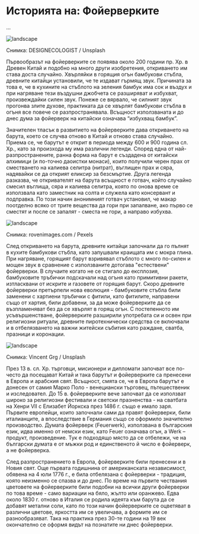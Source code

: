 # Историята на: Фойерверките

...

![landscape](https://images.unsplash.com/photo-1560986752-2e31d9507413?q=80&w=1470&auto=format&fit=crop&ixlib=rb-4.0.3&ixid=M3wxMjA3fDB8MHxwaG90by1wYWdlfHx8fGVufDB8fHx8fA%3D%3D)

<p class='caption'>Снимка: DESIGNECOLOGIST / Unsplash<p>

Първообразът на фойерверките се появява около 200 години пр. Хр. в Древен Китай и подобно на много други изобретения, откриването им става доста случайно. Хвърляйки в горящия огън бамбукови стъбла, древните китайци установили, че те издават гърмящ звук. Причината за това е, че в кухините на стъблото на зеления бамбук има сок и въздух и при нагряване тези въздушни джобчета се разширяват и избухват, произвеждайки силен звук. Понеже се вярвало, че силният звук прогонва злите духове, практиката да се хвърлят бамбукови стъбла в огъня все повече се разпространявала. Всъщност използваната и до днес дума за фойерверк на китайски означава “избухващ бамбук”.

Значителен тласък в развитието на фойерверките дава откриването на барута, което се случва отново в Китай и отново става случайно. Приема се, че барутът е открит в периода между 600 и 900 година сл. Хр., като за произхода му има различни легенди. Според една от най-разпространените, ранна форма на барут е създадена от китайски алхимици (и по-точно даоистки монаси), които получили черен прах от сместването на калиева селитра (нитрат), въглищен прах и сяра, надявайки се да открият еликсир за безсмъртие. Друга легенда разказва, че откривателят на барута всъщност е готвач, който случайно смесил въглища, сяра и калиева селитра, която по онова време се използвала като заместник на солта и служела като консервант и подправка. По този начин анонимният готвач установил, че макар поотделно всяко от трите вещества да гори при запалване, ако първо се сместят и после се запалят - сместа не гори, а направо избухва. 

![landscape](https://images.pexels.com/photos/949592/pexels-photo-949592.jpeg?auto=compress&cs=tinysrgb&w=1260&h=750&dpr=1)

<p class='caption'>Снимка: rovenimages.com / Pexels<p>

След откриването на барута, древните китайци започнали да го пълнят в кухите бамбукови стъбла, като запушвали краищата им с мокра глина. При нагряване, горящият барут взривявал стъблото с много по-силен и мощен звук в сравнение с използваните дотогава "естествени" фойерверки. В случаите когато не се стигало до експлозия, бамбуковите тръбички подскачали над огъня като примитивни ракети, изтласквани от искрите и газовете от горящия барут. Скоро древните фойерверки претърпели нова еволюция - бамбуковите стъбла били заменени с хартиени тръбички с фитили, като фитилите, направени също от хартия, били добавени, за да може фойерверките да се възпламеняват без да се хвърлят в горящ огън. С постепенното им усъвършенстване, фойерверките разширили употребата си и освен при религиозни ритуали, древните пиротехнически средства се включвали и в отбелязването на важни житейски събития като раждане, сватба, празници и коронации. 

![landscape](https://images.unsplash.com/photo-1563220765-17b39c8dfb37?q=80&w=1374&auto=format&fit=crop&ixlib=rb-4.0.3&ixid=M3wxMjA3fDB8MHxwaG90by1wYWdlfHx8fGVufDB8fHx8fA%3D%3D)

<p class='caption'>Снимка: Vincent Grg / Unsplash<p>

През 13 в. сл. Хр. търговци, мисионери и дипломати започват все по-често да посещават Китай и така барутът и фойерверките са пренесени в Европа и арабския свят. Всъщност, смята се, че в Европа барутът е донесен от самия Марко Поло - венециански търговец, пътешественик и изследовател. До 15 в. фойерверките вече започват да се използват широко за религиозни фестивали и светски празненства - на сватбата на Хенри VII с Елизабет Йоркска през 1486 г. също е имало заря. Първите европейци, които започнали сами да правят фойерверки, били италианците, а впоследствие в Германия също се оформило значително производство. Думата фойерверк (Feuerwerk), използвана в българския език, идва именно от немски език, като Feuer означава огън, а Werk – продукт, произведение. Тук е подходящо място да се отбележи, че на български думата е от мъжки род и единственото й число е фойерверк, а не фойерверка.

След разпространението в Европа, фойерверките били пренесени и в Новия свят. Още първата годишнина от американската независимост, обявена на 4 юли 1776 г., е била отбелязана с фойерверки - традиция, която неизменно се спазва и до днес. По време на първите чествания цветовете на фойерверките били подобни на всички други фойерверки по това време - само вариации на бяло, жълто или оранжево. Едва около 1830 г. отново в Италия се родила идеята към барута да се добавят метални соли, като по този начин фойерверките се оцветяват в различни цветове, яркостта им се увеличава, а формите им се разнообразяват. Така на практика през 30-те години на 19 век окончателно се оформя видът на познатите ни днес фойерверки. 